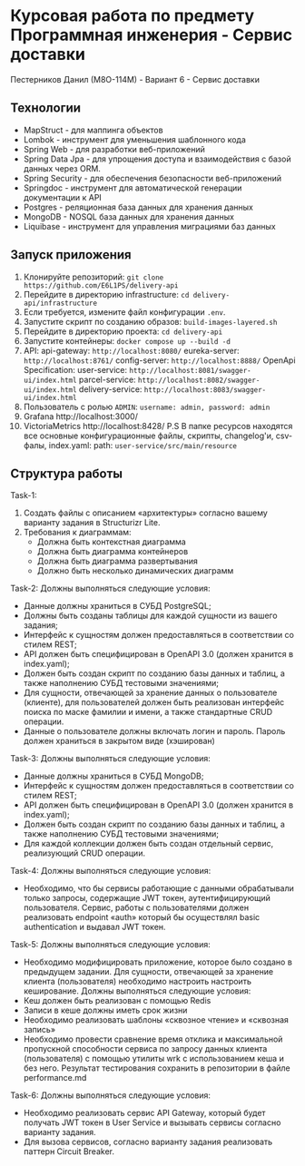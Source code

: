 # Курсовая работа по предмету Программная инженерия - Сервис доставки

Пестерников Данил (М8О-114М) - Вариант 6 - Сервис доставки

## Технологии

- MapStruct - для маппинга объектов
- Lombok - инструмент для уменьшения шаблонного кода
- Spring Web - для разработки веб-приложений
- Spring Data Jpa - для упрощения доступа и взаимодействия с базой данных через ORM.
- Spring Security - для обеспечения безопасности веб-приложений
- Springdoc - инструмент для автоматической генерации документации к API
- Postgres - реляционная база данных для хранения данных
- MongoDB - NOSQL база данных для хранения данных
- Liquibase - инструмент для управления миграциями баз данных

## Запуск приложения

1. Клонируйте репозиторий: `git clone https://github.com/E6L1PS/delivery-api`
2. Перейдите в директорию infrastructure: `cd delivery-api/infrastructure`
3. Если требуется, измените файл конфигурации `.env`.
4. Запустите скрипт по созданию образов: `build-images-layered.sh`
5. Перейдите в директорию проекта: `cd delivery-api`
6. Запустите контейнеры: `docker compose up --build -d`
7. API:
   api-gateway: `http://localhost:8080/`
   eureka-server: `http://localhost:8761/`
   config-server: `http://localhost:8888/`
 OpenApi Specification:
   user-service: `http://localhost:8081/swagger-ui/index.html`
   parcel-service: `http://localhost:8082/swagger-ui/index.html`
   delivery-service: `http://localhost:8083/swagger-ui/index.html`
8. Пользователь с ролью `ADMIN`: `username: admin, password: admin`
9. Grafana http://localhost:3000/
10. VictoriaMetrics http://localhost:8428/
P.S В папке ресурсов находятся все основные конфигурационные файлы, скрипты, changelog'и, csv-фалы, index.yaml:
path: `user-service/src/main/resource`

## Структура работы

Task-1:

1. Создать файлы с описанием «архитектуры» согласно вашему варианту задания
   в Structurizr Lite.
2. Требования к диаграммам:
    - Должна быть контекстная диаграмма
    - Должна быть диаграмма контейнеров
    - Должна быть диаграмма развертывания
    - Должно быть несколько динамических диаграмм

Task-2:
Должны выполняться следующие условия:

- Данные должны храниться в СУБД PostgreSQL;
- Должны быть созданы таблицы для каждой сущности из вашего задания;
- Интерфейс к сущностям должен предоставляться в соответствии со стилем REST;
- API должен быть специфицирован в OpenAPI 3.0 (должен хранится в index.yaml);
- Должен быть создан скрипт по созданию базы данных и таблиц, а также
  наполнению СУБД тестовыми значениями;
- Для сущности, отвечающей за хранение данных о пользователе (клиенте), для
  пользователей должен быть реализован интерфейс поиска по маске фамилии и
  имени, а также стандартные CRUD операции.
- Данные о пользователе должны включать логин и пароль. Пароль должен
  храниться в закрытом виде (хэширован)

Task-3:
Должны выполняться следующие условия:

- Данные должны храниться в СУБД MongoDB;
- Интерфейс к сущностям должен предоставляться в соответствии со стилем REST;
- API должен быть специфицирован в OpenAPI 3.0 (должен хранится в index.yaml);
- Должен быть создан скрипт по созданию базы данных и таблиц, а также
  наполнению СУБД тестовыми значениями;
- Для каждой коллекции должен быть создан отдельный сервис, реализующий
  CRUD операции.

Task-4:
Должны выполняться следующие условия:

- Необходимо, что бы сервисы работающие с данными обрабатывали только запросы,
  содержащие JWT токен, аутентифицирующий пользователя.
  Сервис, работы с пользователями должен реализовать endpoint «auth» который бы
  осуществлял basic authentication и выдавал JWT токен.

Task-5:
Должны выполняться следующие условия:

- Необходимо модифицировать приложение, которое было создано в предыдущем
  задании. Для сущности, отвечающей за хранение клиента (пользователя) необходимо
  настроить настроить кеширование.
  Должны выполняться следующие условия:
- Кеш должен быть реализован с помощью Redis
- Записи в кеше должны иметь срок жизни
- Необходимо реализовать шаблоны «сквозное чтение» и «сквозная
  запись»
- Необходимо провести сравнение время отклика и максимальной
  пропускной способности сервиса по запросу данных клиента
  (пользователя) с помощью утилиты wrk с использованием кеша и без
  него. Результат тестирования сохранить в репозитории в файле
  performance.md

Task-6:
Должны выполняться следующие условия:

- Необходимо реализовать сервис API Gateway, который будет получать JWT токен в
  User Service и вызывать сервисы согласно варианту задания.
- Для вызова сервисов, согласно варианту задания реализовать паттерн Circuit Breaker.